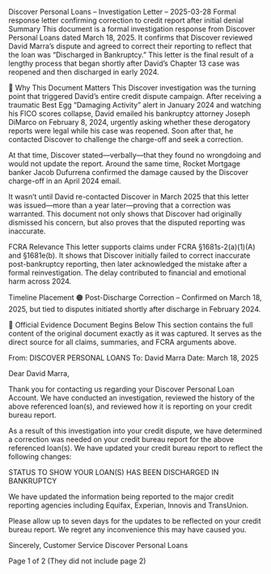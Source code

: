 Discover Personal Loans – Investigation Letter – 2025-03-28
Formal response letter confirming correction to credit report after initial denial
Summary
This document is a formal investigation response from Discover Personal Loans dated March 18, 2025. It confirms that Discover reviewed David Marra’s dispute and agreed to correct their reporting to reflect that the loan was “Discharged in Bankruptcy.” This letter is the final result of a lengthy process that began shortly after David’s Chapter 13 case was reopened and then discharged in early 2024.

📌 Why This Document Matters
This Discover investigation was the turning point that triggered David’s entire credit dispute campaign. After receiving a traumatic Best Egg “Damaging Activity” alert in January 2024 and watching his FICO scores collapse, David emailed his bankruptcy attorney Joseph DiMarco on February 8, 2024, urgently asking whether these derogatory reports were legal while his case was reopened. Soon after that, he contacted Discover to challenge the charge-off and seek a correction.

At that time, Discover stated—verbally—that they found no wrongdoing and would not update the report. Around the same time, Rocket Mortgage banker Jacob Dufurrena confirmed the damage caused by the Discover charge-off in an April 2024 email.

It wasn’t until David re-contacted Discover in March 2025 that this letter was issued—more than a year later—proving that a correction was warranted. This document not only shows that Discover had originally dismissed his concern, but also proves that the disputed reporting was inaccurate.

FCRA Relevance
This letter supports claims under FCRA §1681s-2(a)(1)(A) and §1681e(b). It shows that Discover initially failed to correct inaccurate post-bankruptcy reporting, then later acknowledged the mistake after a formal reinvestigation. The delay contributed to financial and emotional harm across 2024.

Timeline Placement
🟠 Post-Discharge Correction – Confirmed on March 18, 2025, but tied to disputes initiated shortly after discharge in February 2024.

📄 Official Evidence Document Begins Below
This section contains the full content of the original document exactly as it was captured. It serves as the direct source for all claims, summaries, and FCRA arguments above.

From: DISCOVER PERSONAL LOANS
To: David Marra
Date: March 18, 2025

Dear David Marra,

Thank you for contacting us regarding your Discover Personal Loan Account. We have conducted an investigation, reviewed the history of the above referenced loan(s), and reviewed how it is reporting on your credit bureau report.

As a result of this investigation into your credit dispute, we have determined a correction was needed on your credit bureau report for the above referenced loan(s). We have updated your credit bureau report to reflect the following changes:

STATUS TO SHOW YOUR LOAN(S) HAS BEEN DISCHARGED IN BANKRUPTCY

We have updated the information being reported to the major credit reporting agencies including Equifax, Experian, Innovis and TransUnion.

Please allow up to seven days for the updates to be reflected on your credit bureau report. We regret any inconvenience this may have caused you.

Sincerely,
Customer Service
Discover Personal Loans

Page 1 of 2 (They did not include page 2)